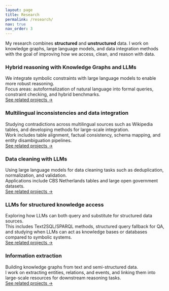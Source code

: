 ```yaml
---
layout: page
title: Research
permalink: /research/
nav: true
nav_order: 3
---
```


My research combines **structured** and **unstructured** data. I work on knowledge graphs, large language models, and data integration methods with the goal of improving how we access, clean, and reason with data.  

### Hybrid reasoning with Knowledge Graphs and LLMs
We integrate symbolic constraints with large language models to enable more robust reasoning.  
Focus areas: autoformalization of natural language into formal queries, constraint checking, and hybrid benchmarks.  
[See related projects →](/projects/#hybrid-reasoning)

### Multilingual inconsistencies and data integration
Studying contradictions across multilingual sources such as Wikipedia tables, and developing methods for large-scale integration.  
Work includes table alignment, factual consistency, schema mapping, and entity disambiguation pipelines.  
[See related projects →](/projects/#data-integration)

### Data cleaning with LLMs
Using large language models for data cleaning tasks such as deduplication, normalization, and validation.  
Applications include CBS Netherlands tables and large open government datasets.  
[See related projects →](/projects/#data-cleaning)

### LLMs for structured knowledge access
Exploring how LLMs can both query and substitute for structured data sources.  
This includes Text2SQL/SPARQL methods, structured query fallback for QA, and studying when LLMs can act as knowledge bases or databases compared to symbolic systems.  
[See related projects →](/projects/#structured-access)

### Information extraction
Building knowledge graphs from text and semi-structured data.  
I work on extracting entities, relations, and events, and linking them into large-scale resources for downstream reasoning tasks.  
[See related projects →](/projects/#information-extraction)
